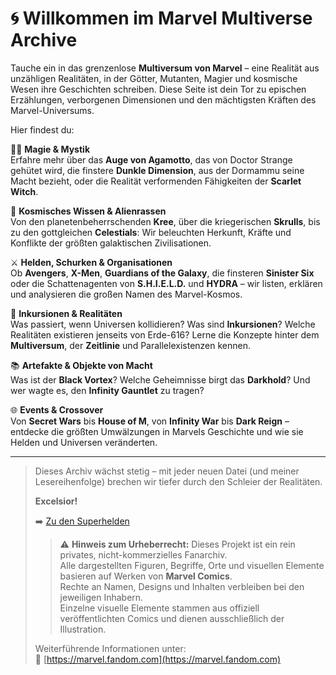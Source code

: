 # 🌀 Willkommen im Marvel Multiverse Archive

Tauche ein in das grenzenlose **Multiversum von Marvel** – eine Realität aus unzähligen Realitäten, in der Götter, Mutanten, Magier und kosmische Wesen ihre Geschichten schreiben. Diese Seite ist dein Tor zu epischen Erzählungen, verborgenen Dimensionen und den mächtigsten Kräften des Marvel-Universums.

Hier findest du:

🧙‍♂️ **Magie & Mystik**  
Erfahre mehr über das **Auge von Agamotto**, das von Doctor Strange gehütet wird, die finstere **Dunkle Dimension**, aus der Dormammu seine Macht bezieht, oder die Realität verformenden Fähigkeiten der **Scarlet Witch**.

🌌 **Kosmisches Wissen & Alienrassen**  
Von den planetenbeherrschenden **Kree**, über die kriegerischen **Skrulls**, bis zu den gottgleichen **Celestials**: Wir beleuchten Herkunft, Kräfte und Konflikte der größten galaktischen Zivilisationen.

⚔️ **Helden, Schurken & Organisationen**  
Ob **Avengers**, **X-Men**, **Guardians of the Galaxy**, die finsteren **Sinister Six** oder die Schattenagenten von **S.H.I.E.L.D.** und **HYDRA** – wir listen, erklären und analysieren die großen Namen des Marvel-Kosmos.

🌠 **Inkursionen & Realitäten**  
Was passiert, wenn Universen kollidieren? Was sind **Inkursionen**? Welche Realitäten existieren jenseits von Erde-616? Lerne die Konzepte hinter dem **Multiversum**, der **Zeitlinie** und Parallelexistenzen kennen.

📚 **Artefakte & Objekte von Macht**  
Was ist der **Black Vortex**? Welche Geheimnisse birgt das **Darkhold**? Und wer wagte es, den **Infinity Gauntlet** zu tragen?

🌐 **Events & Crossover**  
Von **Secret Wars** bis **House of M**, von **Infinity War** bis **Dark Reign** – entdecke die größten Umwälzungen in Marvels Geschichte und wie sie Helden und Universen veränderten.

---

> Dieses Archiv wächst stetig – mit jeder neuen Datei (und meiner Lesereihenfolge) brechen wir tiefer durch den Schleier der Realitäten.
>
> **Excelsior!**
>
> ➡️ [Zu den Superhelden](helden/index.md)
>
> > ⚠️ **Hinweis zum Urheberrecht:**
> Dieses Projekt ist ein rein privates, nicht-kommerzielles Fanarchiv.  
> Alle dargestellten Figuren, Begriffe, Orte und visuellen Elemente basieren auf Werken von **Marvel Comics**.  
> Rechte an Namen, Designs und Inhalten verbleiben bei den jeweiligen Inhabern.  
> Einzelne visuelle Elemente stammen aus offiziell veröffentlichten Comics und dienen ausschließlich der Illustration.  
> 
> Weiterführende Informationen unter:  
> 🔗 [https://marvel.fandom.com](https://marvel.fandom.com)
